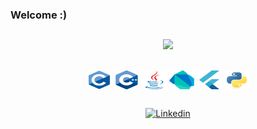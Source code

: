 ### Welcome  :)
##

<p align="center">
  <img height="50%" width="auto" src ="https://github-readme-stats.vercel.app/api?username=Gufdoor&show_icons=true&count_private=true&theme=darcula&hide_border=true&hide=issues,contribs&bg_color=00000000">
</p>
  
<div style="display: inline_block" align="center"><br>
  <img align="center" alt="CSS" height="30" width="40" title="C" src="https://raw.githubusercontent.com/devicons/devicon/master/icons/c/c-original.svg">
  <img align="center" alt="CSS" height="30" width="40" title="C++" src="https://raw.githubusercontent.com/devicons/devicon/master/icons/cplusplus/cplusplus-original.svg">
  <img align="center" alt="CSS" height="30" width="40" title="Java" src="https://raw.githubusercontent.com/devicons/devicon/master/icons/java/java-original.svg">
  <img align="center" alt="CSS" height="30" width="40" title="Dart" src="https://raw.githubusercontent.com/devicons/devicon/master/icons/dart/dart-original.svg">
  <img align="center" alt="CSS" height="30" width="40" title="Flutter" src="https://raw.githubusercontent.com/devicons/devicon/master/icons/flutter/flutter-original.svg">
  <img align="center" alt="CSS" height="30" width="40" title="Python" src="https://raw.githubusercontent.com/devicons/devicon/master/icons/python/python-original.svg">
</div>
  
  ##

<div align="center"> 
  <a href="https://www.linkedin.com/in/gabriel-luna-anjos" target="_blank"><img src="https://img.shields.io/badge/-LinkedIn-%230077B5?style=for-the-badge&logo=linkedin&logoColor=white" target="_blank" title="Linkedin"></a> 
</div>
